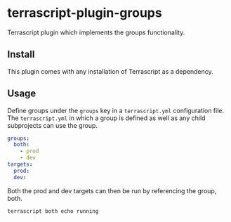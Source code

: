 # terrascript-plugin-groups

Terrascript plugin which implements the groups functionality.

## Install

This plugin comes with any installation of Terrascript as a dependency.

## Usage

Define groups under the `groups` key in a `terrascript.yml` configuration file. The
`terrascript.yml` in which a group is defined as well as any child subprojects can use the group.

```yaml
groups:
  both:
    - prod
    - dev
targets:
  prod:
  dev:
```

Both the prod and dev targets can then be run by referencing the group, both.

```bash
terrascript both echo running
```
